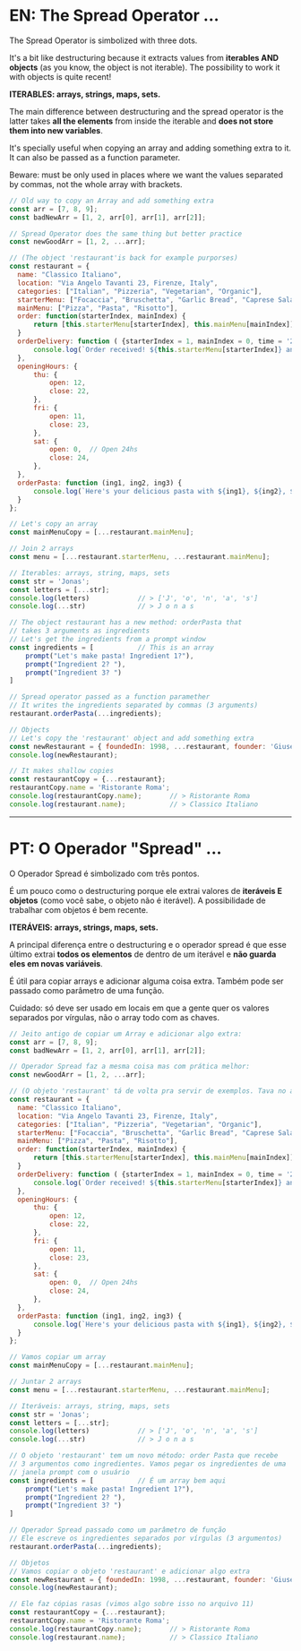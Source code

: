 # EN: The Spread Operator ...

The Spread Operator is simbolized with three dots.

It's a bit like destructuring because it extracts values from **iterables AND objects** (as you know, the object is not iterable). The possibility to work it with objects is quite recent!

**ITERABLES: arrays, strings, maps, sets.**

The main difference between destructuring and the spread operator is the latter takes **all the elements** from inside the iterable and **does not store them into new variables**.

It's specially useful when copying an array and adding something extra to it. It can also be passed as a function parameter.

Beware: must be only used in places where we want the values separated by commas, not the whole array with brackets.

```javascript
// Old way to copy an Array and add something extra
const arr = [7, 8, 9];
const badNewArr = [1, 2, arr[0], arr[1], arr[2]];

// Spread Operator does the same thing but better practice
const newGoodArr = [1, 2, ...arr];

// (The object 'restaurant'is back for example purporses)
const restaurant = {
  name: "Classico Italiano",
  location: "Via Angelo Tavanti 23, Firenze, Italy",
  categories: ["Italian", "Pizzeria", "Vegetarian", "Organic"],
  starterMenu: ["Focaccia", "Bruschetta", "Garlic Bread", "Caprese Salad"],
  mainMenu: ["Pizza", "Pasta", "Risotto"],
  order: function(starterIndex, mainIndex) {
      return [this.starterMenu[starterIndex], this.mainMenu[mainIndex]]
  }
  orderDelivery: function ( {starterIndex = 1, mainIndex = 0, time = '20:00', address}) {
      console.log(`Order received! ${this.starterMenu[starterIndex]} and ${this.mainMenu[mainIndex]} will be delivered to ${address} at ${time}`)
  },
  openingHours: {
      thu: {
          open: 12,
          close: 22,
      },
      fri: {
          open: 11,
          close: 23,
      },
      sat: {
          open: 0,  // Open 24hs
          close: 24,
      },
  },
  orderPasta: function (ing1, ing2, ing3) {
      console.log(`Here's your delicious pasta with ${ing1}, ${ing2}, ${ing3}!`)
  }
};

// Let's copy an array
const mainMenuCopy = [...restaurant.mainMenu];

// Join 2 arrays
const menu = [...restaurant.starterMenu, ...restaurant.mainMenu];

// Iterables: arrays, string, maps, sets
const str = 'Jonas';
const letters = [...str];
console.log(letters)            // > ['J', 'o', 'n', 'a', 's']
console.log(...str)             // > J o n a s

// The object restaurant has a new method: orderPasta that
// takes 3 arguments as ingredients
// Let's get the ingredients from a prompt window
const ingredients = [           // This is an array
    prompt("Let's make pasta! Ingredient 1?"),
    prompt("Ingredient 2? "),
    prompt("Ingredient 3? ")
]

// Spread operator passed as a function paramether
// It writes the ingredients separated by commas (3 arguments)
restaurant.orderPasta(...ingredients);

// Objects
// Let's copy the 'restaurant' object and add something extra
const newRestaurant = { foundedIn: 1998, ...restaurant, founder: 'Giuseppe'};
console.log(newRestaurant);

// It makes shallow copies
const restaurantCopy = {...restaurant};
restaurantCopy.name = 'Ristorante Roma';
console.log(restaurantCopy.name);       // > Ristorante Roma
console.log(restaurant.name);           // > Classico Italiano

```
---
# PT: O Operador "Spread" ...

O Operador Spread é simbolizado com três pontos.

É um pouco como o destructuring porque ele extrai valores de **iteráveis E objetos** (como você sabe, o objeto não é iterável). A possibilidade de trabalhar com objetos é bem recente.

**ITERÁVEIS: arrays, strings, maps, sets.**

A principal diferença entre o destructuring e o operador spread é que esse último extrai **todos os elementos** de dentro de um iterável e **não guarda eles em novas variáveis**.

É útil para copiar arrays e adicionar alguma coisa extra. Também pode ser passado como parâmetro de uma função.

Cuidado: só deve ser usado em locais em que a gente quer os valores separados por vírgulas, não o array todo com as chaves.

```javascript
// Jeito antigo de copiar um Array e adicionar algo extra:
const arr = [7, 8, 9];
const badNewArr = [1, 2, arr[0], arr[1], arr[2]];

// Operador Spread faz a mesma coisa mas com prática melhor:
const newGoodArr = [1, 2, ...arr];

// (O objeto 'restaurant' tá de volta pra servir de exemplos. Tava no arquivo passado)
const restaurant = {
  name: "Classico Italiano",
  location: "Via Angelo Tavanti 23, Firenze, Italy",
  categories: ["Italian", "Pizzeria", "Vegetarian", "Organic"],
  starterMenu: ["Focaccia", "Bruschetta", "Garlic Bread", "Caprese Salad"],
  mainMenu: ["Pizza", "Pasta", "Risotto"],
  order: function(starterIndex, mainIndex) {
      return [this.starterMenu[starterIndex], this.mainMenu[mainIndex]]
  }
  orderDelivery: function ( {starterIndex = 1, mainIndex = 0, time = '20:00', address}) {
      console.log(`Order received! ${this.starterMenu[starterIndex]} and ${this.mainMenu[mainIndex]} will be delivered to ${address} at ${time}`)
  },
  openingHours: {
      thu: {
          open: 12,
          close: 22,
      },
      fri: {
          open: 11,
          close: 23,
      },
      sat: {
          open: 0,  // Open 24hs
          close: 24,
      },
  },
  orderPasta: function (ing1, ing2, ing3) {
      console.log(`Here's your delicious pasta with ${ing1}, ${ing2}, ${ing3}!`)
  }
};

// Vamos copiar um array
const mainMenuCopy = [...restaurant.mainMenu];

// Juntar 2 arrays
const menu = [...restaurant.starterMenu, ...restaurant.mainMenu];

// Iteráveis: arrays, string, maps, sets
const str = 'Jonas';
const letters = [...str];
console.log(letters)            // > ['J', 'o', 'n', 'a', 's']
console.log(...str)             // > J o n a s

// O objeto 'restaurant' tem um novo método: order Pasta que recebe
// 3 argumentos como ingredientes. Vamos pegar os ingredientes de uma
// janela prompt com o usuário
const ingredients = [           // É um array bem aqui
    prompt("Let's make pasta! Ingredient 1?"),
    prompt("Ingredient 2? "),
    prompt("Ingredient 3? ")
]

// Operador Spread passado como um parâmetro de função
// Ele escreve os ingredientes separados por vírgulas (3 argumentos)
restaurant.orderPasta(...ingredients);

// Objetos
// Vamos copiar o objeto 'restaurant' e adicionar algo extra
const newRestaurant = { foundedIn: 1998, ...restaurant, founder: 'Giuseppe'};
console.log(newRestaurant);

// Ele faz cópias rasas (vimos algo sobre isso no arquivo 11)
const restaurantCopy = {...restaurant};
restaurantCopy.name = 'Ristorante Roma';
console.log(restaurantCopy.name);       // > Ristorante Roma
console.log(restaurant.name);           // > Classico Italiano

```

